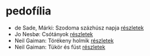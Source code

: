 # pedofília

- de Sade, Márki: Szodoma százhúsz napja [részletek](_details/%7Bopf.creator%7D.md#id_1216)
- Jo Nesbø: Csótányok [részletek](_details/%7Bopf.creator%7D.md#id_577)
- Neil Gaiman: Törékeny holmik [részletek](_details/%7Bopf.creator%7D.md#id_1436)
- Neil Gaiman: Tükör és füst [részletek](_details/%7Bopf.creator%7D.md#id_1434)